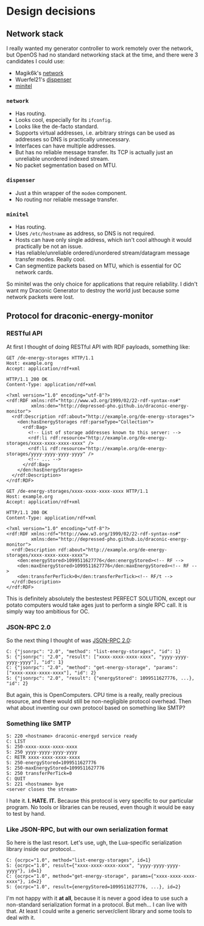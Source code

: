 # Design decisions

## Network stack

I really wanted my generator controller to work remotely over the
network, but OpenOS had no standard networking stack at the time, and
there were 3 candidates I could use:

* Magik6k's
  [network](https://github.com/OpenPrograms/Magik6k-Programs/tree/master/network)
* Wuerfel21's
  [dispenser](https://github.com/OpenPrograms/Wuerfel_21-OC-Toolkit/tree/master/dispenser)
* [minitel](https://github.com/ShadowKatStudios/OC-Minitel/tree/master/)

### ```network```

* Has routing.
* Looks cool, especially for its ```ifconfig```.
* Looks like the de-facto standard.
* Supports virtual addresses, i.e. arbitrary strings can be used as
  addresses so DNS is practically unnecessary.
* Interfaces can have multiple addresses.
* But has no reliable message transfer. Its TCP is actually just an
  unreliable unordered indexed stream.
* No packet segmentation based on MTU.

### ```dispenser```

* Just a thin wrapper of the ```modem``` component.
* No routing nor reliable message transfer.

### ```minitel```

* Has routing.
* Uses ```/etc/hostname``` as address, so DNS is not required.
* Hosts can have only single address, which isn't cool although it
  would practically be not an issue.
* Has reliable/unreliable ordered/unordered stream/datagram message
  transfer modes. Really cool.
* Can segmentize packets based on MTU, which is essential for OC
  network cards.

So minitel was the only choice for applications that require
reliability. I didn't want my Draconic Generator to destroy the world
just because some network packets were lost.

## Protocol for draconic-energy-monitor

### RESTful API

At first I thought of doing RESTful API with RDF payloads, something
like:

```http
GET /de-energy-storages HTTP/1.1
Host: example.org
Accept: application/rdf+xml

HTTP/1.1 200 OK
Content-Type: application/rdf+xml

<?xml version="1.0" encoding="utf-8"?>
<rdf:RDF xmlns:rdf="http://www.w3.org/1999/02/22-rdf-syntax-ns#"
         xmlns:den="http://depressed-pho.github.io/draconic-energy-monitor">
  <rdf:Description rdf:about="http://example.org/de-energy-storages">
    <den:hasEnergyStorages rdf:parseType="Collection">
      <rdf:Bag>
        <!-- List of storage addresses known to this server: -->
        <rdf:li rdf:resource="http://example.org/de-energy-storages/xxxx-xxxx-xxxx-xxxx" />
        <rdf:li rdf:resource="http://example.org/de-energy-storages/yyyy-yyyy-yyyy-yyyy" />
        <!-- ... -->
      </rdf:Bag>
    </den:hasEnergyStorages>
  </rdf:Description>
</rdf:RDF>
```

```http
GET /de-energy-storages/xxxx-xxxx-xxxx-xxxx HTTP/1.1
Host: example.org
Accept: application/rdf+xml

HTTP/1.1 200 OK
Content-Type: application/rdf+xml

<?xml version="1.0" encoding="utf-8"?>
<rdf:RDF xmlns:rdf="http://www.w3.org/1999/02/22-rdf-syntax-ns#"
         xmlns:den="http://depressed-pho.github.io/draconic-energy-monitor">
  <rdf:Description rdf:about="http://example.org/de-energy-storages/xxxx-xxxx-xxxx-xxxx">
    <den:energyStored>1099511627776</den:energyStored><!-- RF -->
    <den:maxEnergyStored>1099511627776</den:maxEnergyStored><!-- RF -->
    <den:transferPerTick>0</den:transferPerTick><!-- RF/t -->
  </rdf:Description>
</rdf:RDF>
```

This is definitely absolutely the bestestest PERFECT SOLUTION, except
our potato computers would take ages just to perform a single RPC
call. It is simply way too ambitious for OC.

### JSON-RPC 2.0

So the next thing I thought of was
[JSON-RPC 2.0](https://www.jsonrpc.org/specification):

```
C: {"jsonrpc": "2.0", "method": "list-energy-storages", "id": 1}
S: {"jsonrpc": "2.0", "result": ["xxxx-xxxx-xxxx-xxxx", "yyyy-yyyy-yyyy-yyyy"], "id": 1}
C: {"jsonrpc": "2.0", "method": "get-energy-storage", "params": ["xxxx-xxxx-xxxx-xxxx"], "id": 2}
S: {"jsonrpc": "2.0", "result": {"energyStored": 1099511627776, ...}, "id": 2}
```

But again, this is OpenComputers. CPU time is a really, really
precious resource, and there would still be non-negligible protocol
overhead. Then what about inventing our own protocol based on
something like SMTP?

### Something like SMTP

```
S: 220 <hostname> draconic-energyd service ready
C: LIST
S: 250-xxxx-xxxx-xxxx-xxxx
S: 250 yyyy-yyyy-yyyy-yyyy
C: RETR xxxx-xxxx-xxxx-xxxx
S: 250-energyStored=1099511627776
S: 250-maxEnergyStored=1099511627776
S: 250 transferPerTick=0
C: QUIT
S: 221 <hostname> bye
<server closes the stream>
```

I hate it. **I. HATE. IT.** Because this protocol is very specific to
our particular program. No tools or libraries can be reused, even
though it would be easy to test by hand.

### Like JSON-RPC, but with our own serialization format

So here is the last resort. Let's use, ugh, the Lua-specific
serialization library inside our protocol...

```
C: {ocrpc="1.0", method="list-energy-storages", id=1}
S: {ocrpc="1.0", result={"xxxx-xxxx-xxxx-xxxx", "yyyy-yyyy-yyyy-yyyy"}, id=1}
C: {ocrpc="1.0", method="get-energy-storage", params={"xxxx-xxxx-xxxx-xxxx"}, id=2}
S: {ocrpc="1.0", result={energyStored=1099511627776, ...}, id=2}
```

I'm not happy with it **at all**, because it is never a good idea to
use such a non-standard serialization format in a protocol. But
meh... I can live with that. At least I could write a generic
server/client library and some tools to deal with it.
